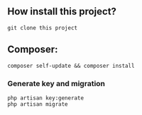 ## How install this project?
``git clone this project``

## Composer:
```composer log
composer self-update && composer install
```
### Generate key and migration
```shell
php artisan key:generate
php artisan migrate
```
